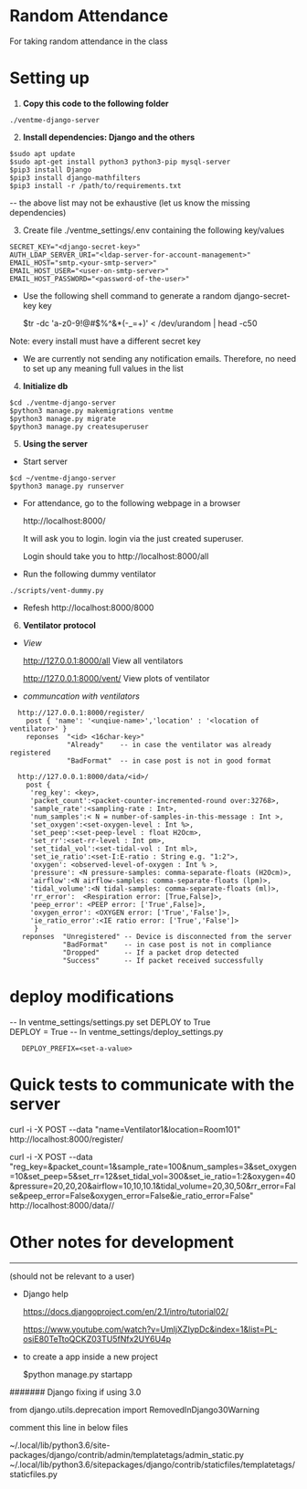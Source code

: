 # Random Attendance
For taking random attendance in the class

# Setting up
  1. __Copy this code to the following folder__

   ```
   ./ventme-django-server
   ```

  2. __Install dependencies: Django and the others__
  
   ```
   $sudo apt update
   $sudo apt-get install python3 python3-pip mysql-server
   $pip3 install Django
   $pip3 install django-mathfilters
   $pip3 install -r /path/to/requirements.txt
   ```

  -- the above list may not be exhaustive (let us know the missing dependencies)

 3.  Create file ./ventme_settings/.env containing the following key/values

```
SECRET_KEY="<django-secret-key>"
AUTH_LDAP_SERVER_URI="<ldap-server-for-account-management>"
EMAIL_HOST="smtp.<your-smtp-server>"
EMAIL_HOST_USER="<user-on-smtp-server>"
EMAIL_HOST_PASSWORD="<password-of-the-user>"
```

* Use the following shell command to generate a random django-secret-key key

   $tr -dc 'a-z0-9!@#$%^&*(-_=+)' < /dev/urandom | head -c50

Note: every install must have a different secret key
   * We are currently not sending any notification emails. Therefore, no need to
     set up any meaning full values in the list

  4. __Initialize db__

  ```
  $cd ./ventme-django-server
  $python3 manage.py makemigrations ventme
  $python3 manage.py migrate
  $python3 manage.py createsuperuser
  ```

  5. __Using the server__

  - Start server 

   ```
   $cd ~/ventme-django-server
   $python3 manage.py runserver
   ```

  - For attendance, go to the following webpage in a browser

     http://localhost:8000/

    It will ask you to login. login via the just created superuser.

    Login should take you to http://localhost:8000/all

  - Run the following dummy ventilator
   ```
   ./scripts/vent-dummy.py
   ```
  - Refesh http://localhost:8000/8000 

  6. __Ventilator protocol__

  - _View_
  
     http://127.0.0.1:8000/all 
      View all ventilators
      
     http://127.0.0.1:8000/vent/<id>
      View plots of ventilator <id>

  - _communcation with ventilators_

   ```
     http://127.0.0.1:8000/register/
       post { 'name': '<unqiue-name>','location' : '<location of ventilator>' }
       reponses  "<id> <16char-key>"
                 "Already"    -- in case the ventilator was already registered
                 "BadFormat"  -- in case post is not in good format

     http://127.0.0.1:8000/data/<id>/
       post {
        'reg_key': <key>,
        'packet_count':<packet-counter-incremented-round over:32768>,
        'sample_rate':<sampling-rate : Int>,
        'num_samples':< N = number-of-samples-in-this-message : Int >,
        'set_oxygen':<set-oxygen-level : Int %>,
        'set_peep':<set-peep-level : float H2Ocm>,
        'set_rr':<set-rr-level : Int pm>,
        'set_tidal_vol':<set-tidal-vol : Int ml>,
        'set_ie_ratio':<set-I:E-ratio : String e.g. "1:2">,
        'oxygen': <observed-level-of-oxygen : Int % >,
        'pressure': <N pressure-samples: comma-separate-floats (H2Ocm)>,
        'airflow':<N airflow-samples: comma-separate-floats (lpm)>,
        'tidal_volume':<N tidal-samples: comma-separate-floats (ml)>,
        'rr_error':  <Respiration error: [True,False]>,
        'peep_error': <PEEP error: ['True',False]>,
        'oxygen_error': <OXYGEN error: ['True','False']>,
        'ie_ratio_error':<IE ratio error: ['True','False']>
         }
      reponses  "Unregistered" -- Device is disconnected from the server 
                "BadFormat"    -- in case post is not in compliance
                "Dropped"      -- If a packet drop detected
                "Success"      -- If packet received successfully
   ```


# deploy modifications

  -- In ventme_settings/settings.py set DEPLOY to True   
      DEPLOY = True
  -- In ventme_settings/deploy_settings.py
  
       DEPLOY_PREFIX=<set-a-value>

#


# Quick tests to communicate with the server
curl -i -X POST --data "name=Ventilator1&location=Room101"  http://localhost:8000/register/

curl -i -X POST --data "reg_key=<key>&packet_count=1&sample_rate=100&num_samples=3&set_oxygen=10&set_peep=5&set_rr=12&set_tidal_vol=300&set_ie_ratio=1:2&oxygen=40&pressure=20,20,20&airflow=10,10,10.1&tidal_volume=20,30,50&rr_error=False&peep_error=False&oxygen_error=False&ie_ratio_error=False"  http://localhost:8000/data/<id>/


# Other notes for development
------------------------------


(should not be relevant to a user)

- Django help

  https://docs.djangoproject.com/en/2.1/intro/tutorial02/
  
  https://www.youtube.com/watch?v=UmljXZIypDc&index=1&list=PL-osiE80TeTtoQCKZ03TU5fNfx2UY6U4p

- to create a app inside a new project

   $python manage.py startapp


####### Django fixing if using 3.0

from django.utils.deprecation import RemovedInDjango30Warning

comment this line in below files

~/.local/lib/python3.6/site-packages/django/contrib/admin/templatetags/admin_static.py
~/.local/lib/python3.6/sitepackages/django/contrib/staticfiles/templatetags/staticfiles.py
